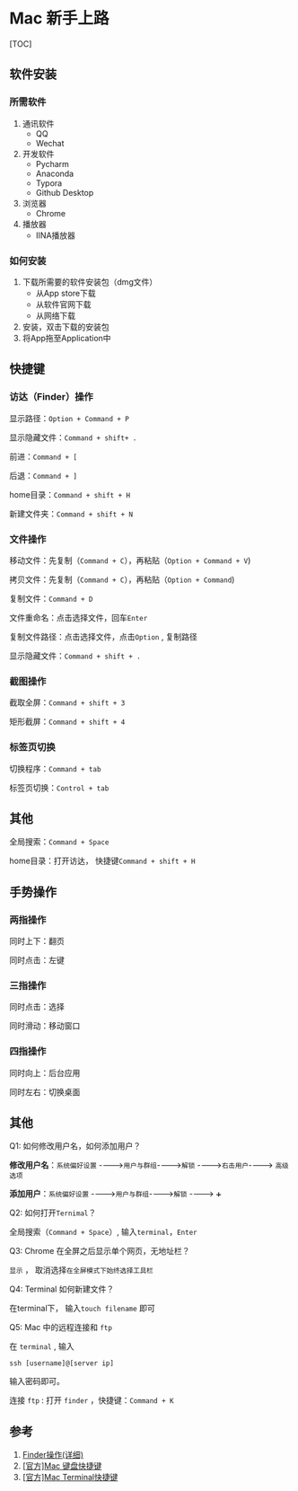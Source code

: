 # Mac 新手上路

[TOC]

## 软件安装

### 所需软件

1. 通讯软件
   - QQ
   - Wechat
2. 开发软件
   - Pycharm
   - Anaconda
   - Typora
   - Github Desktop
3. 浏览器
   - Chrome
4. 播放器
   - IINA播放器



### 如何安装

1. 下载所需要的软件安装包（dmg文件）
   - 从App store下载
   - 从软件官网下载
   - 从网络下载
2. 安装，双击下载的安装包
3. 将App拖至Application中



## 快捷键

### 访达（Finder）操作

显示路径：`Option + Command + P `

显示隐藏文件：`Command + shift+ .  `

前进：`Command + [`

后退：`Command + ]`

home目录：`Command + shift + H`

新建文件夹：`Command + shift + N`



### 文件操作

移动文件：先复制（`Command + C`），再粘贴（`Option + Command + V`)

拷贝文件：先复制（`Command + C`），再粘贴（`Option + Command`)

复制文件：`Command + D`

文件重命名：点击选择文件，回车`Enter`

复制文件路径：点击选择文件，点击`Option` , 复制路径

显示隐藏文件：`Command + shift + .`



### 截图操作

截取全屏：`Command + shift + 3`

矩形截屏：`Command + shift + 4`



### 标签页切换

切换程序：`Command + tab`

标签页切换：`Control + tab`



## 其他

全局搜索：`Command + Space`

home目录：打开访达， 快捷键`Command + shift + H`



## 手势操作

### 两指操作

同时上下：翻页

同时点击：左键

### 三指操作

同时点击：选择

同时滑动：移动窗口

### 四指操作

同时向上：后台应用

同时左右：切换桌面



## 其他

Q1: 如何修改用户名，如何添加用户？

**修改用户名**：`系统偏好设置` ---->`用户与群组`---->`解锁` ---->`右击用户`----> `高级选项`

**添加用户**：`系统偏好设置` ---->`用户与群组`---->`解锁` ----> `➕`



Q2: 如何打开`Ternimal`？

全局搜索（`Command + Space`）, 输入`terminal`，`Enter` 



Q3: Chrome 在全屏之后显示单个网页，无地址栏？

 `显示` ， 取消选择`在全屏模式下始终选择工具栏`



Q4: Terminal 如何新建文件？

在terminal下， 输入`touch filename` 即可



Q5: Mac 中的远程连接和 `ftp`

在 `terminal` , 输入

```
ssh [username]@[server ip]
```

输入密码即可。

连接 `ftp` : 打开 `finder` ，快捷键：`Command + K`



## 参考

1. [Finder操作(详细)](https://www.jianshu.com/p/3666e6954e8a)
2. [[官方]Mac 键盘快捷键](https://support.apple.com/zh-cn/HT201236)
3. [[官方]Mac Terminal快捷键](https://support.apple.com/zh-cn/guide/terminal/trmlshtcts/mac)







